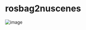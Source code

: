 # rosbag2nuscenes
![image](https://user-images.githubusercontent.com/59099798/155028723-ce65ec43-99da-4e12-aafa-337879ff237a.png)
